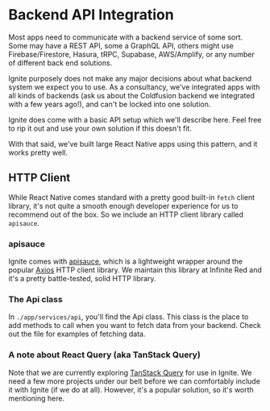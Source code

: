 # Backend API Integration

Most apps need to communicate with a backend service of some sort. Some may have a REST API, some a GraphQL API, others might use Firebase/Firestore, Hasura, tRPC, Supabase, AWS/Amplify, or any number of different back end solutions.

Ignite purposely does not make any major decisions about what backend system we expect you to use. As a consultancy, we've integrated apps with all kinds of backends (ask us about the Coldfusion backend we integrated with a few years ago!), and can't be locked into one solution.

Ignite does come with a basic API setup which we'll describe here. Feel free to rip it out and use your own solution if this doesn't fit.

With that said, we've built large React Native apps using this pattern, and it works pretty well.

## HTTP Client

While React Native comes standard with a pretty good built-in `fetch` client library, it's not quite a smooth enough developer experience for us to recommend out of the box. So we include an HTTP client library called `apisauce`.

### apisauce

Ignite comes with [apisauce](https://github.com/infinitered/apisauce), which is a lightweight wrapper around the popular [Axios](https://axios-http.com/docs/intro) HTTP client library. We maintain this library at Infinite Red and it's a pretty battle-tested, solid HTTP library.

### The Api class

In `./app/services/api`, you'll find the Api class. This class is the place to add methods to call when you want to fetch data from your backend. Check out the file for examples of fetching data.

###

### A note about React Query (aka TanStack Query)

Note that we are currently exploring [TanStack Query](https://tanstack.com/query/) for use in Ignite. We need a few more projects under our belt before we can comfortably include it with Ignite (if we do at all). However, it's a popular solution, so it's worth mentioning here.
